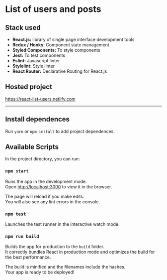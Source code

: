 # List of users and posts

## Stack used

- **React.js:** library of single page interface development tools
- **Redux / Hooks:** Component state management
- **Styled Components:** To style components
- **Jest:** To test components
- **Eslint:** Javascript linter
- **Stylelint:** Style linter
- **React Router:** Declarative Routing for React.js

## Hosted project

https://react-list-users.netlify.com

---

## Install dependences

Run `yarn` or `npm install` to add project dependences.

## Available Scripts

In the project directory, you can run:

### `npm start`

Runs the app in the development mode.<br>
Open [http://localhost:3000](http://localhost:3000) to view it in the browser.

The page will reload if you make edits.<br>
You will also see any lint errors in the console.

### `npm test`

Launches the test runner in the interactive watch mode.<br>

### `npm run build`

Builds the app for production to the `build` folder.<br>
It correctly bundles React in production mode and optimizes the build for the best performance.

The build is minified and the filenames include the hashes.<br>
Your app is ready to be deployed!
